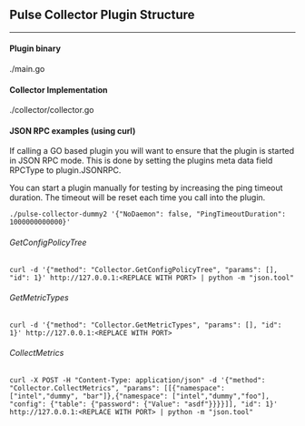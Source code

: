 ## Pulse Collector Plugin Structure
---

#### Plugin binary

./main.go

#### Collector Implementation

./collector/collector.go

#### JSON RPC examples (using curl)

If calling a GO based plugin you will want to ensure that the plugin is started in JSON RPC mode.  This is done by setting the plugins meta data field RPCType to plugin.JSONRPC. 

You can start a plugin manually for testing by increasing the ping timeout duration.  The timeout will be reset each time you call into the plugin.

```
./pulse-collector-dummy2 '{"NoDaemon": false, "PingTimeoutDuration": 1000000000000}'
```

###### GetConfigPolicyTree

```
curl -d '{"method": "Collector.GetConfigPolicyTree", "params": [], "id": 1}' http://127.0.0.1:<REPLACE WITH PORT> | python -m "json.tool"
```

###### GetMetricTypes

```
curl -d '{"method": "Collector.GetMetricTypes", "params": [], "id": 1}' http://127.0.0.1:<REPLACE WITH PORT>
```

###### CollectMetrics

```
curl -X POST -H "Content-Type: application/json" -d '{"method": "Collector.CollectMetrics", "params": [[{"namespace": ["intel","dummy", "bar"]},{"namespace": ["intel","dummy","foo"], "config": {"table": {"password": {"Value": "asdf"}}}}]], "id": 1}' http://127.0.0.1:<REPLACE WITH PORT> | python -m "json.tool"
```
